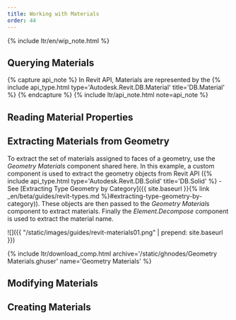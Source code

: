 ```yaml
---
title: Working with Materials
order: 44
---
```


{% include ltr/en/wip_note.html %}


## Querying Materials

{% capture api_note %}
In Revit API, Materials are represented by the {% include api_type.html type='Autodesk.Revit.DB.Material' title='DB.Material' %}
{% endcapture %}
{% include ltr/api_note.html note=api_note %}

## Reading Material Properties

## Extracting Materials from Geometry

To extract the set of materials assigned to faces of a geometry, use the *Geometry Materials* component shared here. In this example, a custom component is used to extract the geometry objects from Revit API ({% include api_type.html type='Autodesk.Revit.DB.Solid' title='DB.Solid' %} - See [Extracting Type Geometry by Category]({{ site.baseurl }}{% link _en/beta/guides/revit-types.md %}#extracting-type-geometry-by-category)). These objects are then passed to the *Geometry Materials* component to extract materials. Finally the *Element.Decompose* component is used to extract the material name.

![]({{ "/static/images/guides/revit-materials01.png" | prepend: site.baseurl }})

{% include ltr/download_comp.html archive='/static/ghnodes/Geometry Materials.ghuser' name='Geometry Materials' %}

## Modifying Materials

## Creating Materials

